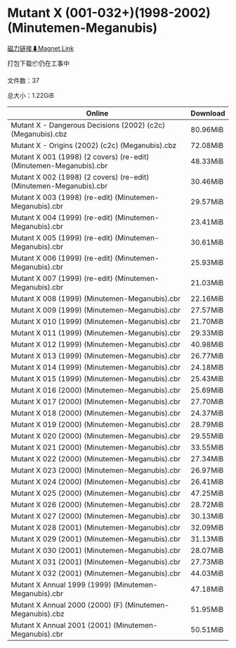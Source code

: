 # Mutant X (001-032+)(1998-2002)(Minutemen-Meganubis)

[磁力链接⬇Magnet Link](magnet:?xt=urn:btih:1c1b3a1af4e1f589edadced5a50ed5869c4d7292&dn=Mutant%20X%20%28001-032%2B%29%281998-2002%29%28Minutemen-Meganubis%29)

打包下载📦仍在工事中

文件数：37

总大小：1.22GiB

Online | Download
--- | ---
Mutant X - Dangerous Decisions (2002) (c2c) (Meganubis).cbz | 80.96MiB
Mutant X - Origins (2002) (c2c) (Meganubis).cbz | 72.08MiB
Mutant X 001 (1998) (2 covers) (re-edit) (Minutemen-Meganubis).cbr | 48.33MiB
Mutant X 002 (1998) (2 covers) (re-edit) (Minutemen-Meganubis).cbr | 30.46MiB
Mutant X 003 (1998) (re-edit) (Minutemen-Meganubis).cbr | 29.57MiB
Mutant X 004 (1999) (re-edit) (Minutemen-Meganubis).cbr | 23.41MiB
Mutant X 005 (1999) (re-edit) (Minutemen-Meganubis).cbr | 30.61MiB
Mutant X 006 (1999) (re-edit) (Minutemen-Meganubis).cbr | 25.93MiB
Mutant X 007 (1999) (re-edit) (Minutemen-Meganubis).cbr | 21.03MiB
Mutant X 008 (1999) (Minutemen-Meganubis).cbr | 22.16MiB
Mutant X 009 (1999) (Minutemen-Meganubis).cbr | 27.57MiB
Mutant X 010 (1999) (Minutemen-Meganubis).cbr | 21.70MiB
Mutant X 011 (1999) (Minutemen-Meganubis).cbr | 29.33MiB
Mutant X 012 (1999) (Minutemen-Meganubis).cbr | 40.98MiB
Mutant X 013 (1999) (Minutemen-Meganubis).cbr | 26.77MiB
Mutant X 014 (1999) (Minutemen-Meganubis).cbr | 24.18MiB
Mutant X 015 (1999) (Minutemen-Meganubis).cbr | 25.43MiB
Mutant X 016 (2000) (Minutemen-Meganubis).cbr | 25.69MiB
Mutant X 017 (2000) (Minutemen-Meganubis).cbr | 27.70MiB
Mutant X 018 (2000) (Minutemen-Meganubis).cbr | 24.37MiB
Mutant X 019 (2000) (Minutemen-Meganubis).cbr | 28.79MiB
Mutant X 020 (2000) (Minutemen-Meganubis).cbr | 29.55MiB
Mutant X 021 (2000) (Minutemen-Meganubis).cbr | 33.55MiB
Mutant X 022 (2000) (Minutemen-Meganubis).cbr | 27.34MiB
Mutant X 023 (2000) (Minutemen-Meganubis).cbr | 26.97MiB
Mutant X 024 (2000) (Minutemen-Meganubis).cbr | 26.41MiB
Mutant X 025 (2000) (Minutemen-Meganubis).cbr | 47.25MiB
Mutant X 026 (2000) (Minutemen-Meganubis).cbr | 28.72MiB
Mutant X 027 (2000) (Minutemen-Meganubis).cbr | 30.13MiB
Mutant X 028 (2001) (Minutemen-Meganubis).cbr | 32.09MiB
Mutant X 029 (2001) (Minutemen-Meganubis).cbr | 31.13MiB
Mutant X 030 (2001) (Minutemen-Meganubis).cbr | 28.07MiB
Mutant X 031 (2001) (Minutemen-Meganubis).cbr | 27.73MiB
Mutant X 032 (2001) (Minutemen-Meganubis).cbr | 44.03MiB
Mutant X Annual 1999 (1999) (Minutemen-Meganubis).cbr | 47.18MiB
Mutant X Annual 2000 (2000) (F) (Minutemen-Meganubis).cbz | 51.95MiB
Mutant X Annual 2001 (2001) (Minutemen-Meganubis).cbr | 50.51MiB